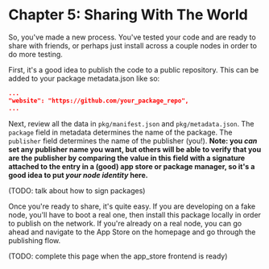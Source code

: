 # Chapter 5: Sharing With The World

So, you've made a new process.
You've tested your code and are ready to share with friends, or perhaps just install across a couple nodes in order to do more testing.

First, it's a good idea to publish the code to a public repository.
This can be added to your package metadata.json like so:
```json
...
"website": "https://github.com/your_package_repo",
...
```

Next, review all the data in `pkg/manifest.json` and `pkg/metadata.json`.
The `package` field in metadata determines the name of the package.
The `publisher` field determines the name of the publisher (you!).
**Note: you *can* set any publisher name you want, but others will be able to verify that you are the publisher by comparing the value in this field with a signature attached to the entry in a (good) app store or package manager, so it's a good idea to put *your node identity* here.**

(TODO: talk about how to sign packages)

Once you're ready to share, it's quite easy.
If you are developing on a fake node, you'll have to boot a real one, then install this package locally in order to publish on the network.
If you're already on a real node, you can go ahead and navigate to the App Store on the homepage and go through the publishing flow.

(TODO: complete this page when the app_store frontend is ready)
